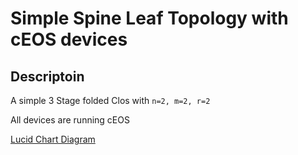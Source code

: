 # Simple Spine Leaf Topology with cEOS devices

## Descriptoin

A simple 3 Stage folded Clos with `n=2, m=2, r=2`

All devices are running cEOS

[Lucid Chart Diagram](https://lucid.app/lucidchart/1de2a0f8-320f-4f69-bb09-9a213a4995e5/edit?invitationId=inv_465ef07e-1b24-41a4-befe-8a53ac5e2a7c)
